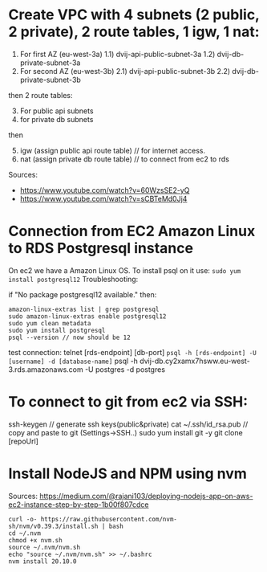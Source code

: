 # Create VPC with 4 subnets (2 public, 2 private), 2 route tables, 1 igw, 1 nat:

1. For first AZ (eu-west-3a)
   1.1) dvij-api-public-subnet-3a
   1.2) dvij-db-private-subnet-3a
2. For second AZ (eu-west-3b)
   2.1) dvij-api-public-subnet-3b
   2.2) dvij-db-private-subnet-3b

then 2 route tables:

3. For public api subnets
4. for private db subnets

then

5. igw (assign public api route table) // for internet access.
6. nat (assign private db route table) // to connect from ec2 to rds

Sources:

- https://www.youtube.com/watch?v=60WzsSE2-yQ
- https://www.youtube.com/watch?v=sCBTeMd0Jj4

# Connection from EC2 Amazon Linux to RDS Postgresql instance

On ec2 we have a Amazon Linux OS. To install psql on it use:
`sudo yum install postgresql12`
Troubleshooting:

if "No package postgresql12 available." then:

```
amazon-linux-extras list | grep postgresql
sudo amazon-linux-extras enable postgresql12
sudo yum clean metadata
sudo yum install postgresql
psql --version // now should be 12
```

test connection: telnet [rds-endpoint] [db-port]
`psql -h [rds-endpoint] -U [username] -d [database-name]`
psql -h dvij-db.cy2xamx7hsww.eu-west-3.rds.amazonaws.com -U postgres -d postgres

# To connect to git from ec2 via SSH:

ssh-keygen // generate ssh keys(public&private)
cat ~/.ssh/id_rsa.pub // copy and paste to git (Settings->SSH..)
sudo yum install git -y
git clone [repoUrl]

# Install NodeJS and NPM using nvm

Sources: https://medium.com/@rajani103/deploying-nodejs-app-on-aws-ec2-instance-step-by-step-1b00f807cdce

```
curl -o- https://raw.githubusercontent.com/nvm-sh/nvm/v0.39.3/install.sh | bash
cd ~/.nvm
chmod +x nvm.sh
source ~/.nvm/nvm.sh
echo "source ~/.nvm/nvm.sh" >> ~/.bashrc
nvm install 20.10.0
```
